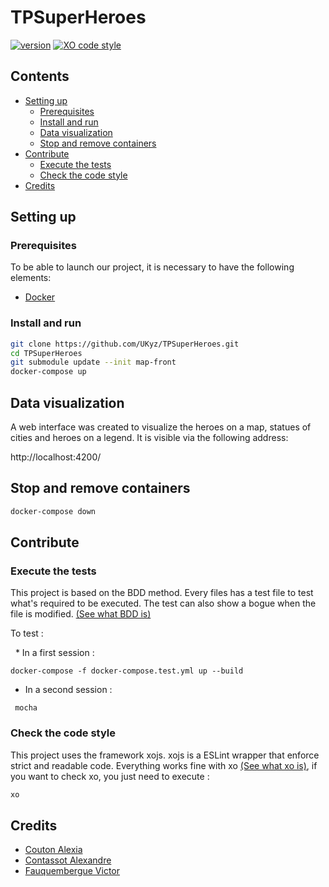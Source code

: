 # TPSuperHeroes 

[![version][version-badge]][CHANGELOG] [![XO code style](https://img.shields.io/badge/code_style-XO-5ed9c7.svg)](https://github.com/xojs/xo)
## Contents
- [Setting up](#setting-up)
  - [Prerequisites](#prerequisites)
  - [Install and run](#install-and-run)
  - [Data visualization](#data-visualization)
  - [Stop and remove containers](#stop-and-remove-containers)
- [Contribute](#contribute)
  - [Execute the tests](#execute-the-tests)
  - [Check the code style](#check-the-code-style)
- [Credits](#credits)

## Setting up

### Prerequisites
To be able to launch our project, it is necessary to have the following elements:
- [Docker](https://docs.docker.com/v17.12/install/)

### Install and run

```bash
git clone https://github.com/UKyz/TPSuperHeroes.git
cd TPSuperHeroes
git submodule update --init map-front
docker-compose up
```

## Data visualization
A web interface was created to visualize the heroes on a map, statues of cities and heroes on a legend. It is visible via the following address:

http://localhost:4200/

## Stop and remove containers

```bash
docker-compose down
```

## Contribute 
### Execute the tests
  This project is based on the BDD method. Every files has a test file to test 
  what's required to be executed. The test can also show a bogue when the 
  file is modified. [(See what BDD is)][BDDWiki]
  
  To test :
  
   * In a first session :
 ```
 docker-compose -f docker-compose.test.yml up --build
 ```
   * In a second session :
   
 ```
  mocha
```

### Check the code style
  This project uses the framework xojs. xojs is a ESLint wrapper that enforce strict and readable code. Everything works fine with xo [(See what xo is)][xo], if you want to check xo, you just need to execute : 
  
```bash
xo
```

## Credits
  * [Couton Alexia][Alexia] 
  * [Contassot Alexandre][Alexandre]
  * [Fauquembergue Victor][Me]
  
  
  
[CHANGELOG]: ./CHANGELOG.md
[Alexia]: https://github.com/Alexia14
[Me]: https://github.com/UKyz
[Alexandre]: https://github.com/A1C0
[xo]: https://github.com/xojs/xo
[Credits]: https://github.com/UKyz/TPSuperHeroes/blob/master/README.md#credits
[Installation]: https://github.com/UKyz/TPSuperHeroes/blob/master/README.md#install
[Stop]: https://github.com/UKyz/TPSuperHeroes/blob/master/README.md#stop-and-remove-containers
[Contribute]: https://github.com/UKyz/TPSuperHeroes/blob/master/README.md#contribute
[CheckXo]: https://github.com/UKyz/TPSuperHeroes/blob/master/README.md#check-the-code-style
[CheckTests]: https://github.com/UKyz/TPSuperHeroes/blob/master/README.md#execute-the-tests
[BDDWiki]: https://en.wikipedia.org/wiki/Behavior-driven_development
[version-badge]: https://img.shields.io/badge/version-1.1.0-blue.svg
